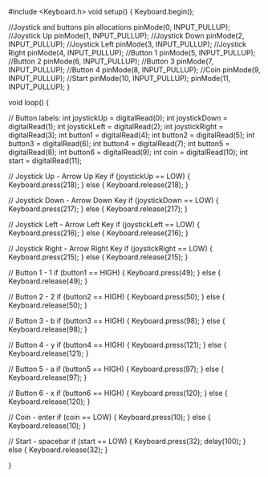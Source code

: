 #include <Keyboard.h>
void setup() {
  Keyboard.begin();


  //Joystick and buttons pin allocations
  pinMode(0, INPUT_PULLUP); //Joystick Up
  pinMode(1, INPUT_PULLUP); //Joystick Down
  pinMode(2, INPUT_PULLUP); //Joystick Left
  pinMode(3, INPUT_PULLUP); //Joystick Right
  pinMode(4, INPUT_PULLUP); //Button 1
  pinMode(5, INPUT_PULLUP); //Button 2
  pinMode(6, INPUT_PULLUP); //Button 3
  pinMode(7, INPUT_PULLUP); //Button 4
  pinMode(8, INPUT_PULLUP); //Coin
  pinMode(9, INPUT_PULLUP); //Start
  pinMode(10, INPUT_PULLUP);
  pinMode(11, INPUT_PULLUP);
}


void loop() {


  // Button labels:
  int joystickUp = digitalRead(0);
  int joystickDown = digitalRead(1);
  int joystickLeft = digitalRead(2);
  int joystickRight = digitalRead(3);
  int button1 = digitalRead(4);
  int button2 = digitalRead(5);
  int button3 = digitalRead(6);
  int button4 = digitalRead(7);
  int button5 = digitalRead(8);
  int button6 = digitalRead(9);
  int coin = digitalRead(10);
  int start = digitalRead(11);


  // Joystick Up - Arrow Up Key
  if (joystickUp == LOW) {
    Keyboard.press(218);
  }
  else {
    Keyboard.release(218);
  }


  // Joystick Down - Arrow Down Key
  if (joystickDown == LOW) {
    Keyboard.press(217);
  }
  else {
    Keyboard.release(217);
  }


  // Joystick Left - Arrow Left Key
  if (joystickLeft == LOW) {
    Keyboard.press(216);
  }
  else {
    Keyboard.release(216);
  }


  // Joystick Right - Arrow Right Key
  if (joystickRight == LOW) {
    Keyboard.press(215);
  }
  else {
    Keyboard.release(215);
  }


  // Button 1 - 1
  if (button1 == HIGH) {
    Keyboard.press(49);
  }
  else {
    Keyboard.release(49);
  }


  // Button 2 - 2
  if (button2 == HIGH) {
    Keyboard.press(50);
  }
  else {
    Keyboard.release(50);
  }     

  // Button 3 - b
  if (button3 == HIGH) {
    Keyboard.press(98);
  }
  else {
    Keyboard.release(98);
  }


  // Button 4 - y
  if (button4 == HIGH) {
    Keyboard.press(121);
  }
  else {
    Keyboard.release(121);
  }

  // Button 5 - a
  if (button5 == HIGH) {
    Keyboard.press(97);
  }
  else {
    Keyboard.release(97);
  }

  // Button 6 - x
  if (button6 == HIGH) {
    Keyboard.press(120);
  }
  else {
    Keyboard.release(120);
  }


  // Coin - enter
 if (coin == LOW) {
    Keyboard.press(10);
  }
  else {
    Keyboard.release(10);
  }


// Start - spacebar
  if (start == LOW) {
    Keyboard.press(32); delay(100);
  }
  else {
    Keyboard.release(32);
  }
  
}
